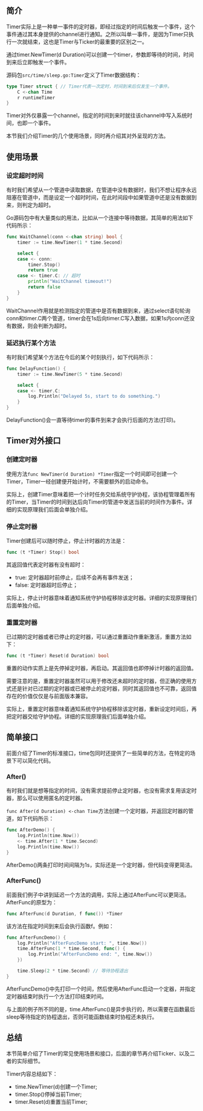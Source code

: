 ## 简介
Timer实际上是一种单一事件的定时器，即经过指定的时间后触发一个事件，这个事件通过其本身提供的channel进行通知。之所以叫单一事件，是因为Timer只执行一次就结束，这也是Timer与Ticker的最重要的区别之一。

通过timer.NewTimer(d Duration)可以创建一个timer，参数即等待的时间，时间到来后立即触发一个事件。

源码包`src/time/sleep.go:Timer`定义了Timer数据结构：
```go
type Timer struct { // Timer代表一次定时，时间到来后仅发生一个事件。
	C <-chan Time
	r runtimeTimer
}
```
Timer对外仅暴露一个channel，指定的时间到来时就往该channel中写入系统时间，也即一个事件。

本节我们介绍Timer的几个使用场景，同时再介绍其对外呈现的方法。

## 使用场景
### 设定超时时间
有时我们希望从一个管道中读取数据，在管道中没有数据时，我们不想让程序永远阻塞在管道中，而是设定一个超时时间，在此时间段中如果管道中还是没有数据到来，则判定为超时。

Go源码包中有大量类似的用法，比如从一个连接中等待数据，其简单的用法如下代码所示：
```go
func WaitChannel(conn <-chan string) bool {
    timer := time.NewTimer(1 * time.Second)

    select {
    case <- conn:
        timer.Stop()
        return true
    case <- timer.C: // 超时
        println("WaitChannel timeout!")
        return false
    }
}
```
WaitChannel作用就是检测指定的管道中是否有数据到来，通过select语句轮询conn和timer.C两个管道，timer会在1s后向timer.C写入数据，如果1s内conn还没有数据，则会判断为超时。

### 延迟执行某个方法
有时我们希望某个方法在今后的某个时刻执行，如下代码所示：
```go
func DelayFunction() {
    timer := time.NewTimer(5 * time.Second)

    select {
    case <- timer.C:
        log.Println("Delayed 5s, start to do something.")
    }
}
```
DelayFunction()会一直等待timer的事件到来才会执行后面的方法(打印)。

## Timer对外接口

### 创建定时器
使用方法`func NewTimer(d Duration) *Timer`指定一个时间即可创建一个Timer，Timer一经创建便开始计时，不需要额外的启动命令。

实际上，创建Timer意味着把一个计时任务交给系统守护协程，该协程管理着所有的Timer，当Timer的时间到达后向Timer的管道中发送当前的时间作为事件。详细的实现原理我们后面会单独介绍。

### 停止定时器
Timer创建后可以随时停止，停止计时器的方法是：
```go
func (t *Timer) Stop() bool
```
其返回值代表定时器有没有超时：
- true: 定时器超时前停止，后续不会再有事件发送；
- false: 定时器超时后停止；

实际上，停止计时器意味着通知系统守护协程移除该定时器。详细的实现原理我们后面单独介绍。

### 重置定时器
已过期的定时器或者已停止的定时器，可以通过重置动作重新激活，重置方法如下：
```go
func (t *Timer) Reset(d Duration) bool
```
重置的动作实质上是先停掉定时器，再启动。其返回值也即停掉计时器的返回值。

需要注意的是，重置定时器虽然可以用于修改还未超时的定时器，但正确的使用方式还是针对已过期的定时器或已被停止的定时器，同时其返回值也不可靠，返回值存在的价值仅仅是与前面版本兼容。

实际上，重置定时器意味着通知系统守护协程移除该定时器，重新设定时间后，再把定时器交给守护协程。详细的实现原理我们后面单独介绍。

## 简单接口
前面介绍了Timer的标准接口，time包同时还提供了一些简单的方法，在特定的场景下可以简化代码。

### After()
有时我们就是想等指定的时间，没有需求提前停止定时器，也没有需求复用该定时器，那么可以使用匿名的定时器。

`func After(d Duration) <-chan Time`方法创建一个定时器，并返回定时器的管道，如下代码所示：
```go
func AfterDemo() {
    log.Println(time.Now())
    <- time.After(1 * time.Second)
    log.Println(time.Now())
}
```
AfterDemo()两条打印时间间隔为1s，实际还是一个定时器，但代码变得更简洁。

### AfterFunc()
前面我们例子中讲到延迟一个方法的调用，实际上通过AfterFunc可以更简洁。AfterFunc的原型为：
```go
func AfterFunc(d Duration, f func()) *Timer
```
该方法在指定时间到来后会执行函数f。例如：
```go
func AfterFuncDemo() {
    log.Println("AfterFuncDemo start: ", time.Now())
    time.AfterFunc(1 * time.Second, func() {
        log.Println("AfterFuncDemo end: ", time.Now())
    })

    time.Sleep(2 * time.Second) // 等待协程退出
}
```
AfterFuncDemo()中先打印一个时间，然后使用AfterFunc启动一个定器，并指定定时器结束时执行一个方法打印结束时间。

与上面的例子所不同的是，time.AfterFunc()是异步执行的，所以需要在函数最后sleep等待指定的协程退出，否则可能函数结束时协程还未执行。

## 总结
本节简单介绍了Timer的常见使用场景和接口，后面的章节再介绍Ticker、以及二者的实际细节。

Timer内容总结如下：
- time.NewTimer(d)创建一个Timer;
- timer.Stop()停掉当前Timer;
- timer.Reset(d)重置当前Timer;

